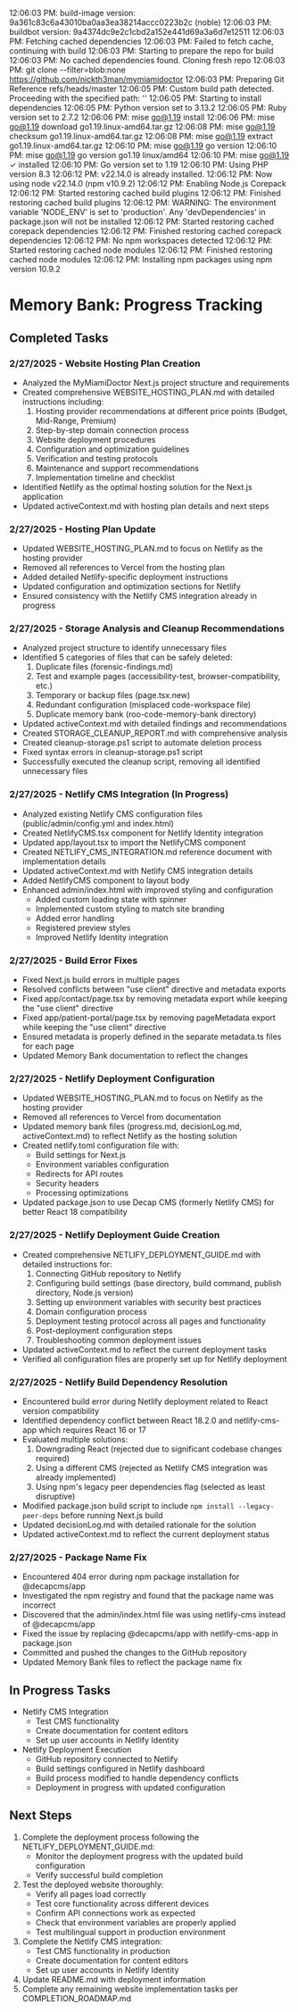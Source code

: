 12:06:03 PM: build-image version: 9a361c83c6a43010ba0aa3ea38214accc0223b2c (noble)
12:06:03 PM: buildbot version: 9a4374dc9e2c1cbd2a152e441d69a3a6d7e12511
12:06:03 PM: Fetching cached dependencies
12:06:03 PM: Failed to fetch cache, continuing with build
12:06:03 PM: Starting to prepare the repo for build
12:06:03 PM: No cached dependencies found. Cloning fresh repo
12:06:03 PM: git clone --filter=blob:none https://github.com/nickth3man/mymiamidoctor
12:06:03 PM: Preparing Git Reference refs/heads/master
12:06:05 PM: Custom build path detected. Proceeding with the specified path: ''
12:06:05 PM: Starting to install dependencies
12:06:05 PM: Python version set to 3.13.2
12:06:05 PM: Ruby version set to 2.7.2
12:06:06 PM: mise go@1.19         install
12:06:06 PM: mise go@1.19         download go1.19.linux-amd64.tar.gz
12:06:08 PM: mise go@1.19         checksum go1.19.linux-amd64.tar.gz
12:06:08 PM: mise go@1.19         extract go1.19.linux-amd64.tar.gz
12:06:10 PM: mise go@1.19         go version
12:06:10 PM: mise go@1.19         go version go1.19 linux/amd64
12:06:10 PM: mise go@1.19       ✓ installed
12:06:10 PM: Go version set to 1.19
12:06:10 PM: Using PHP version 8.3
12:06:12 PM: v22.14.0 is already installed.
12:06:12 PM: Now using node v22.14.0 (npm v10.9.2)
12:06:12 PM: Enabling Node.js Corepack
12:06:12 PM: Started restoring cached build plugins
12:06:12 PM: Finished restoring cached build plugins
12:06:12 PM: WARNING: The environment variable 'NODE_ENV' is set to 'production'. Any 'devDependencies' in package.json will not be installed
12:06:12 PM: Started restoring cached corepack dependencies
12:06:12 PM: Finished restoring cached corepack dependencies
12:06:12 PM: No npm workspaces detected
12:06:12 PM: Started restoring cached node modules
12:06:12 PM: Finished restoring cached node modules
12:06:12 PM: Installing npm packages using npm version 10.9.2
# Memory Bank: Progress Tracking

## Completed Tasks

### 2/27/2025 - Website Hosting Plan Creation
- Analyzed the MyMiamiDoctor Next.js project structure and requirements
- Created comprehensive WEBSITE_HOSTING_PLAN.md with detailed instructions including:
  1. Hosting provider recommendations at different price points (Budget, Mid-Range, Premium)
  2. Step-by-step domain connection process
  3. Website deployment procedures
  4. Configuration and optimization guidelines
  5. Verification and testing protocols
  6. Maintenance and support recommendations
  7. Implementation timeline and checklist
- Identified Netlify as the optimal hosting solution for the Next.js application
- Updated activeContext.md with hosting plan details and next steps

### 2/27/2025 - Hosting Plan Update
- Updated WEBSITE_HOSTING_PLAN.md to focus on Netlify as the hosting provider
- Removed all references to Vercel from the hosting plan
- Added detailed Netlify-specific deployment instructions
- Updated configuration and optimization sections for Netlify
- Ensured consistency with the Netlify CMS integration already in progress

### 2/27/2025 - Storage Analysis and Cleanup Recommendations
- Analyzed project structure to identify unnecessary files
- Identified 5 categories of files that can be safely deleted:
  1. Duplicate files (forensic-findings.md)
  2. Test and example pages (accessibility-test, browser-compatibility, etc.)
  3. Temporary or backup files (page.tsx.new)
  4. Redundant configuration (misplaced code-workspace file)
  5. Duplicate memory bank (roo-code-memory-bank directory)
- Updated activeContext.md with detailed findings and recommendations
- Created STORAGE_CLEANUP_REPORT.md with comprehensive analysis
- Created cleanup-storage.ps1 script to automate deletion process
- Fixed syntax errors in cleanup-storage.ps1 script
- Successfully executed the cleanup script, removing all identified unnecessary files

### 2/27/2025 - Netlify CMS Integration (In Progress)
- Analyzed existing Netlify CMS configuration files (public/admin/config.yml and index.html)
- Created NetlifyCMS.tsx component for Netlify Identity integration
- Updated app/layout.tsx to import the NetlifyCMS component
- Created NETLIFY_CMS_INTEGRATION.md reference document with implementation details
- Updated activeContext.md with Netlify CMS integration details
- Added NetlifyCMS component to layout body
- Enhanced admin/index.html with improved styling and configuration
  - Added custom loading state with spinner
  - Implemented custom styling to match site branding
  - Added error handling
  - Registered preview styles
  - Improved Netlify Identity integration

### 2/27/2025 - Build Error Fixes
- Fixed Next.js build errors in multiple pages
- Resolved conflicts between "use client" directive and metadata exports
- Fixed app/contact/page.tsx by removing metadata export while keeping the "use client" directive
- Fixed app/patient-portal/page.tsx by removing pageMetadata export while keeping the "use client" directive
- Ensured metadata is properly defined in the separate metadata.ts files for each page
- Updated Memory Bank documentation to reflect the changes

### 2/27/2025 - Netlify Deployment Configuration
- Updated WEBSITE_HOSTING_PLAN.md to focus on Netlify as the hosting provider
- Removed all references to Vercel from documentation
- Updated memory bank files (progress.md, decisionLog.md, activeContext.md) to reflect Netlify as the hosting solution
- Created netlify.toml configuration file with:
  - Build settings for Next.js
  - Environment variables configuration
  - Redirects for API routes
  - Security headers
  - Processing optimizations
- Updated package.json to use Decap CMS (formerly Netlify CMS) for better React 18 compatibility

### 2/27/2025 - Netlify Deployment Guide Creation
- Created comprehensive NETLIFY_DEPLOYMENT_GUIDE.md with detailed instructions for:
  1. Connecting GitHub repository to Netlify
  2. Configuring build settings (base directory, build command, publish directory, Node.js version)
  3. Setting up environment variables with security best practices
  4. Domain configuration process
  5. Deployment testing protocol across all pages and functionality
  6. Post-deployment configuration steps
  7. Troubleshooting common deployment issues
- Updated activeContext.md to reflect the current deployment tasks
- Verified all configuration files are properly set up for Netlify deployment

### 2/27/2025 - Netlify Build Dependency Resolution
- Encountered build error during Netlify deployment related to React version compatibility
- Identified dependency conflict between React 18.2.0 and netlify-cms-app which requires React 16 or 17
- Evaluated multiple solutions:
  1. Downgrading React (rejected due to significant codebase changes required)
  2. Using a different CMS (rejected as Netlify CMS integration was already implemented)
  3. Using npm's legacy peer dependencies flag (selected as least disruptive)
- Modified package.json build script to include `npm install --legacy-peer-deps` before running Next.js build
- Updated decisionLog.md with detailed rationale for the solution
- Updated activeContext.md to reflect the current deployment status

### 2/27/2025 - Package Name Fix
- Encountered 404 error during npm package installation for @decapcms/app
- Investigated the npm registry and found that the package name was incorrect
- Discovered that the admin/index.html file was using netlify-cms instead of @decapcms/app
- Fixed the issue by replacing @decapcms/app with netlify-cms-app in package.json
- Committed and pushed the changes to the GitHub repository
- Updated Memory Bank files to reflect the package name fix

## In Progress Tasks
- Netlify CMS Integration
  - Test CMS functionality
  - Create documentation for content editors
  - Set up user accounts in Netlify Identity
- Netlify Deployment Execution
  - GitHub repository connected to Netlify
  - Build settings configured in Netlify dashboard
  - Build process modified to handle dependency conflicts
  - Deployment in progress with updated configuration

## Next Steps
1. Complete the deployment process following the NETLIFY_DEPLOYMENT_GUIDE.md:
   - Monitor the deployment progress with the updated build configuration
   - Verify successful build completion
2. Test the deployed website thoroughly:
   - Verify all pages load correctly
   - Test core functionality across different devices
   - Confirm API connections work as expected
   - Check that environment variables are properly applied
   - Test multilingual support in production environment
3. Complete the Netlify CMS integration:
   - Test CMS functionality in production
   - Create documentation for content editors
   - Set up user accounts in Netlify Identity
4. Update README.md with deployment information
5. Complete any remaining website implementation tasks per COMPLETION_ROADMAP.md
